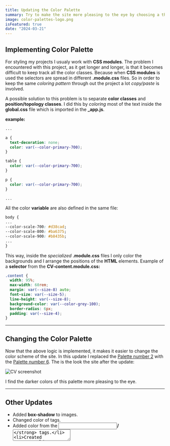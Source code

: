```yaml
---
title: Updating the Color Palette
summary: Try to make the site more pleasing to the eye by choosing a three color palette.
image: color-palettes-logo.png
isFeatured: true
date: "2024-03-21"
---
```


## Implementing Color Palette

For styling my projects I usualy work with **CSS modules**. The problem I encountered with this project, as it get longer and longer, is that it becomes difficult to keep track all the color classes. Because when **CSS modules** is used the selectors are spread in different **.module.css** files. So in order to keep the same _coloring pattern_ through out the project a lot _copy/paste_ is involved.

A possible solution to this problem is to separate **color classes** and **position/topology classes**. I did this by _coloring_ most of the text inside the **global.css** file which is imported in the **\_app.js**.

**example:**

```css
...

a {
  text-decoration: none;
  color: var(--color-primary-700);
}

table {
  color: var(--color-primary-700);
}

p {
  color: var(--color-primary-700);
}

...
```

All the color **variable** are also defined in the same file:

```css
body {
...
--color-scale-700: #d38cad;
--color-scale-800: #ba6375;
--color-scale-900: #b8435b;
...
}
```

This way, inside the _specialized_ **.module.css** files I only color the backgrounds and I arrange the positions of the **HTML** elements. Example of a **selector** from the **CV-content.module.css:**

```css
.content {
  width: 95%;
  max-width: 60rem;
  margin: var(--size-8) auto;
  font-size: var(--size-5);
  line-height: var(--size-8);
  background-color: var(--color-grey-100);
  border-radius: 6px;
  padding: var(--size-4);
}
```

---

## Changing the Color Palette

Now that the above logic is implemented, it makes it easier to change the color scheme of the site. In this update I replaced the [Palette number 2](https://colorpalettes.com/palette/2) with the [Palette number 6](https://colorpalettes.com/palette/6). The is the look the site after the update:

![CV screenshot](CV-screenshot-210324.png)

I find the darker colors of this palette more pleasing to the eye.

---

## Other Updates

- Added **box-shadow** to images.
- Changed color of **<a>** tags.
- Added color from the **<input>/<textArea>** tags.
- Created **/old-posts** folder.

---
